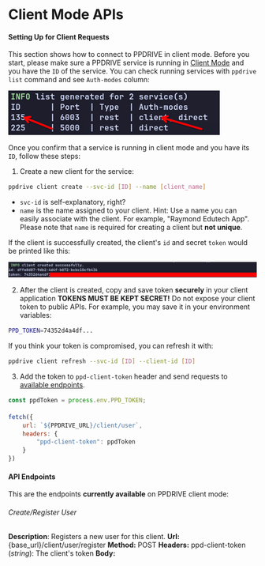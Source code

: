 # Client Mode APIs
#### Setting Up for Client Requests
This section shows how to connect to PPDRIVE in client mode. Before you start, please make sure a PPDRIVE service is running in [Client Mode](../../GETTING-STARTED.MD#21-client-mode) and you have the `ID` of the service. You can check running services with `ppdrive list` command and see `Auth-modes` column:

![PPDrive Client List](../../assets/ppdrive_svc_list.png)

Once you confirm that a service is running in client mode and you have its `ID`, follow these steps:
1. Create a new client for the service:
```sh
ppdrive client create --svc-id [ID] --name [client_name]
```

  - `svc-id` is self-explanatory, right?
  - `name` is the name assigned to your client. Hint: Use a name you can easily associate with the client. For example, "Raymond Edutech App". Please note that `name` is required for creating a client but **not unique**.

  If the client is successfully created, the client's `id` and secret `token` would be printed like this:

  ![PPDrive Create Client](../../assets/ppd_create_client.png)

2. After the client is created, copy and save token **securely** in your client application **<span color=red>TOKENS MUST BE KEPT SECRET!</span>** Do not expose your client token to public APIs. For example, you may save it in your environment variables:
```sh
PPD_TOKEN=74352d4a4df...
```

  If you think your token is compromised, you can refresh it with:
  ```sh
  ppdrive client refresh --svc-id [ID] --client-id [ID]
  ```

3. Add the token to `ppd-client-token` header and send requests to [available endpoints](#api-endpoints).
```js
const ppdToken = process.env.PPD_TOKEN;

fetch({
    url: `${PPDRIVE_URL}/client/user`,
    headers: {
        "ppd-client-token": ppdToken
    }
})
```

#### API Endpoints
This are the endpoints **currently available** on PPDRIVE client mode:

###### Create/Register User
**Description**: Registers a new user for this client.
**Url:** {base_url}/client/user/register
**Method:** POST
**Headers:**
  ppd-client-token (_string_): The client's token
**Body:**
  